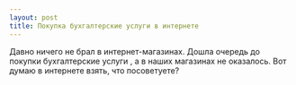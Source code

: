 ```yaml
---
layout: post 
title: Покупка бухгалтерские услуги в интернете 
--- 
```

Давно ничего не брал в интернет-магазинах. Дошла очередь до покупки бухгалтерские услуги , а в наших магазинах не оказалось. Вот думаю в интернете взять, что посоветуете?